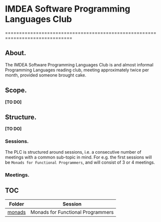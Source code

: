 # IMDEA Software Programming Languages Club
==============================================================================


## About.


The IMDEA Software Programming Languages Club is and almost informal Programming Languages reading club, meeting approximately twice per month, provided someone brought cake.


## Scope.

**[TO DO]**

## Structure.

**[TO DO]**

### Sessions.

The PLC is structured around sessions, i.e. a consecutive number of meetings with a common sub-topic in mind. For e.g. the first sessions will be ```Monads for Functional Programmers```, and will consist of 3 or 4 meetings.

### Meetings.


## TOC

| Folder | Session |
|-----|-------------|
| [monads](monads/) |  Monads for Functional Programmers|






